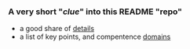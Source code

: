 ### A very short "_clue_" into this README "repo"

- a good share of [details](./__01.md)
- a list of key points, and compentence [domains](./__02.md)
